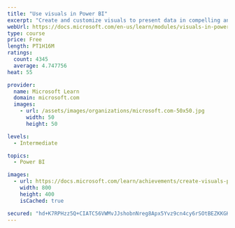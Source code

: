 ```yaml
---
title: "Use visuals in Power BI"
excerpt: "Create and customize visuals to present data in compelling and insightful ways."
webUrl: https://docs.microsoft.com/en-us/learn/modules/visuals-in-power-bi/
type: course
price: Free
length: PT1H16M
ratings:
  count: 4345
  average: 4.747756
heat: 55

provider:
  name: Microsoft Learn
  domain: microsoft.com
  images:
    - url: /assets/images/organizations/microsoft.com-50x50.jpg
      width: 50
      height: 50

levels:
  - Intermediate

topics:
  - Power BI

images:
  - url: https://docs.microsoft.com/learn/achievements/create-visuals-power-bi-desktop-social.png
    width: 800
    height: 400
    isCached: true

secured: "hd+K7RPHzz5Q+CIATC56VWMvJJshobnNreg8Apx5Yvz9cn4cy6rSOtBEZKKGK1x3xAb9QZncFWmvRyh9cbzFudXUt37ux21uqvkVwoS2CVPBtdROPlAyNQ5jkjS/FqfwgbGwMj7Bdm3gm72umj7I3B3q88QtL/IDHw+0eIOOxFamfwypuJjuDUiLlVjadN/BLxV4vnYS+eJfUEXQtaQertNhLc4cyawR47SfSU2y9wSYy1bHQXBLXh686TRxLc+zfM1rNcMRlGGOq5QlqtIhay4nD19xBHDprOpf9aUpQBipKs2oX3rX/RmihY2AJkkqKUxP7ij1w9MHR+mfWY8UTaHkK8muF6+1oR243n6yrTaIhPy6gBTpP/hKnSITMqaawwFpSXNdrm5usOIPvm3ieMupfgqFJ36uMg3fZOFppeQ=;0I7AwqtmWNxN0iX7rdiplg=="
---
```


